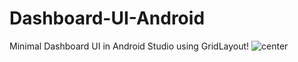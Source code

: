 # Dashboard-UI-Android
Minimal Dashboard UI in Android Studio using GridLayout!
![center](https://cdn.dribbble.com/users/2352042/screenshots/9066838/media/4ac122939ed790f35ea05ec839fc923c.png)
